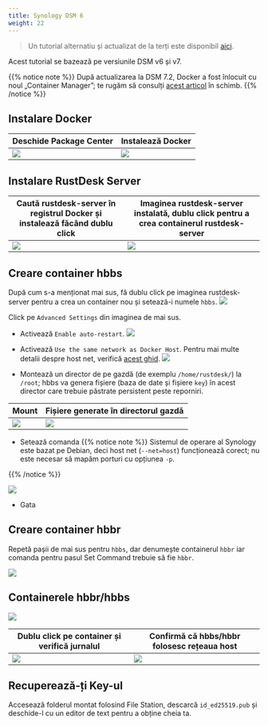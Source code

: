 ```yaml
---
title: Synology DSM 6
weight: 22
---
```


> Un tutorial alternatiu și actualizat de la terți este disponibil [aici](https://mariushosting.com/how-to-install-rustdesk-on-your-synology-nas/).

Acest tutorial se bazează pe versiunile DSM v6 și v7.

{{% notice note %}}
După actualizarea la DSM 7.2, Docker a fost înlocuit cu noul „Container Manager”; te rugăm să consulți [acest articol](/docs/en/self-host/rustdesk-server-oss/synology/dsm-7) în schimb.
{{% /notice %}}

## Instalare Docker

| Deschide Package Center | Instalează Docker |
| --- | --- |
| ![](/docs/en/self-host/rustdesk-server-oss/synology/dsm-6/images/package-manager.png) | ![](/docs/en/self-host/rustdesk-server-oss/synology/dsm-6/images/docker.png) |

## Instalare RustDesk Server

| Caută rustdesk-server în registrul Docker și instalează făcând dublu click | Imaginea rustdesk-server instalată, dublu click pentru a crea containerul rustdesk-server |
| --- | --- |
| ![](/docs/en/self-host/rustdesk-server-oss/synology/dsm-6/images/pull-rustdesk-server.png) | ![](/docs/en/self-host/rustdesk-server-oss/synology/dsm-6/images/rustdesk-server-installed.png) |

## Creare container hbbs

După cum s-a menționat mai sus, fă dublu click pe imaginea rustdesk-server pentru a crea un container nou și setează-i numele `hbbs`.
![](/docs/en/self-host/rustdesk-server-oss/synology/dsm-6/images/hbbs.png)

Click pe `Advanced Settings` din imaginea de mai sus.

- Activează `Enable auto-restart`.
![](/docs/en/self-host/rustdesk-server-oss/synology/dsm-6/images/auto-restart.png)

- Activează `Use the same network as Docker Host`. Pentru mai multe detalii despre host net, verifică [acest ghid](https://rustdesk.com/docs/en/self-host/rustdesk-server-oss/docker/#net-host).
![](/docs/en/self-host/rustdesk-server-oss/synology/dsm-6/images/host-net.png)

- Montează un director de pe gazdă (de exemplu `/home/rustdesk/`) la `/root`; hbbs va genera fișiere (baza de date și fișiere `key`) în acest director care trebuie păstrate persistent peste reporniri.

| Mount | Fișiere generate în directorul gazdă |
| --- | --- |
| ![](/docs/en/self-host/rustdesk-server-oss/synology/dsm-6/images/mount.png) | ![](/docs/en/self-host/rustdesk-server-oss/synology/dsm-6/images/mounted-dir.png) |

- Setează comanda
{{% notice note %}}
Sistemul de operare al Synology este bazat pe Debian, deci host net (`--net=host`) funcționează corect; nu este necesar să mapăm porturi cu opțiunea `-p`.

{{% /notice %}}

![](/docs/en/self-host/rustdesk-server-oss/synology/dsm-6/images/hbbs-cmd.png?v3)

- Gata

## Creare container hbbr

Repetă pașii de mai sus pentru `hbbs`, dar denumește containerul `hbbr` iar comanda pentru pasul Set Command trebuie să fie `hbbr`.

![](/docs/en/self-host/rustdesk-server-oss/synology/dsm-6/images/hbbr-config.png)

## Containerele hbbr/hbbs

![](/docs/en/self-host/rustdesk-server-oss/synology/dsm-6/images/containers.png)

| Dublu click pe container și verifică jurnalul | Confirmă că hbbs/hbbr folosesc rețeaua host |
| --- | --- |
| ![](/docs/en/self-host/rustdesk-server-oss/synology/dsm-6/images/log.png) | ![](/docs/en/self-host/rustdesk-server-oss/synology/dsm-6/images/network-types.png) |

## Recuperează-ți Key-ul

Accesează folderul montat folosind File Station, descarcă `id_ed25519.pub` și deschide-l cu un editor de text pentru a obține cheia ta.